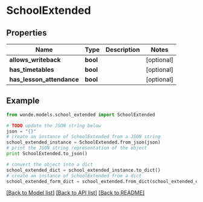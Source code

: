 # SchoolExtended


## Properties
Name | Type | Description | Notes
------------ | ------------- | ------------- | -------------
**allows_writeback** | **bool** |  | [optional] 
**has_timetables** | **bool** |  | [optional] 
**has_lesson_attendance** | **bool** |  | [optional] 

## Example

```python
from wonde.models.school_extended import SchoolExtended

# TODO update the JSON string below
json = "{}"
# create an instance of SchoolExtended from a JSON string
school_extended_instance = SchoolExtended.from_json(json)
# print the JSON string representation of the object
print SchoolExtended.to_json()

# convert the object into a dict
school_extended_dict = school_extended_instance.to_dict()
# create an instance of SchoolExtended from a dict
school_extended_form_dict = school_extended.from_dict(school_extended_dict)
```
[[Back to Model list]](../README.md#documentation-for-models) [[Back to API list]](../README.md#documentation-for-api-endpoints) [[Back to README]](../README.md)


